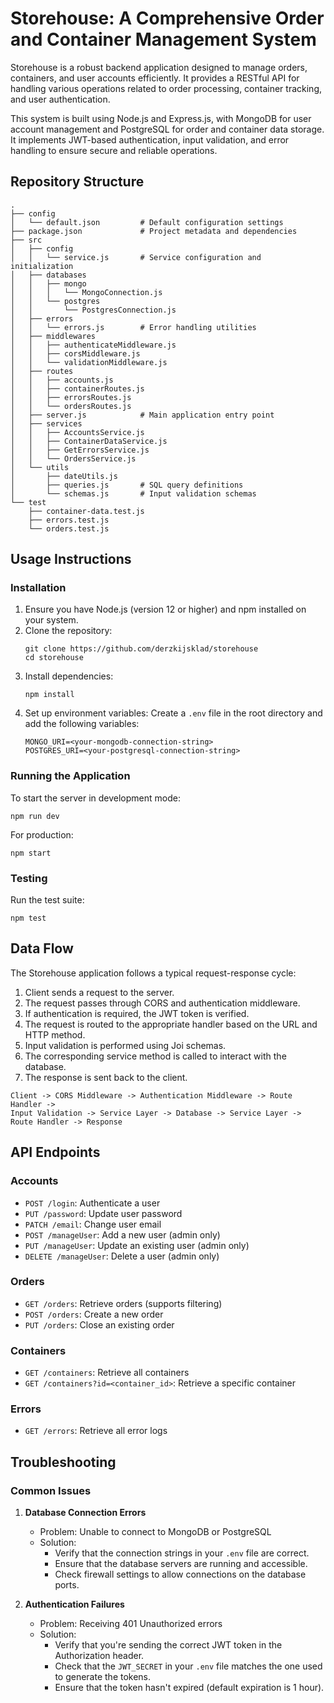 # Storehouse: A Comprehensive Order and Container Management System

Storehouse is a robust backend application designed to manage orders, containers, and user accounts efficiently. It provides a RESTful API for handling various operations related to order processing, container tracking, and user authentication.

This system is built using Node.js and Express.js, with MongoDB for user account management and PostgreSQL for order and container data storage. It implements JWT-based authentication, input validation, and error handling to ensure secure and reliable operations.

## Repository Structure

```
.
├── config
│   └── default.json         # Default configuration settings
├── package.json             # Project metadata and dependencies
├── src
│   ├── config
│   │   └── service.js       # Service configuration and initialization
│   ├── databases
│   │   ├── mongo
│   │   │   └── MongoConnection.js
│   │   └── postgres
│   │       └── PostgresConnection.js
│   ├── errors
│   │   └── errors.js        # Error handling utilities
│   ├── middlewares
│   │   ├── authenticateMiddleware.js
│   │   ├── corsMiddleware.js
│   │   └── validationMiddleware.js
│   ├── routes
│   │   ├── accounts.js
│   │   ├── containerRoutes.js
│   │   ├── errorsRoutes.js
│   │   └── ordersRoutes.js
│   ├── server.js            # Main application entry point
│   ├── services
│   │   ├── AccountsService.js
│   │   ├── ContainerDataService.js
│   │   ├── GetErrorsService.js
│   │   └── OrdersService.js
│   └── utils
│       ├── dateUtils.js
│       ├── queries.js       # SQL query definitions
│       └── schemas.js       # Input validation schemas
└── test
    ├── container-data.test.js
    ├── errors.test.js
    └── orders.test.js
```

## Usage Instructions

### Installation

1. Ensure you have Node.js (version 12 or higher) and npm installed on your system.
2. Clone the repository:
   ```
   git clone https://github.com/derzkijsklad/storehouse
   cd storehouse
   ```
3. Install dependencies:
   ```
   npm install
   ```
4. Set up environment variables:
   Create a `.env` file in the root directory and add the following variables:
   ```
   MONGO_URI=<your-mongodb-connection-string>
   POSTGRES_URI=<your-postgresql-connection-string>
   ```

### Running the Application

To start the server in development mode:

```
npm run dev
```

For production:

```
npm start
```

### Testing

Run the test suite:

```
npm test
```

## Data Flow

The Storehouse application follows a typical request-response cycle:

1. Client sends a request to the server.
2. The request passes through CORS and authentication middleware.
3. If authentication is required, the JWT token is verified.
4. The request is routed to the appropriate handler based on the URL and HTTP method.
5. Input validation is performed using Joi schemas.
6. The corresponding service method is called to interact with the database.
7. The response is sent back to the client.

```
Client -> CORS Middleware -> Authentication Middleware -> Route Handler -> 
Input Validation -> Service Layer -> Database -> Service Layer -> 
Route Handler -> Response
```

## API Endpoints

### Accounts

- `POST /login`: Authenticate a user
- `PUT /password`: Update user password
- `PATCH /email`: Change user email
- `POST /manageUser`: Add a new user (admin only)
- `PUT /manageUser`: Update an existing user (admin only)
- `DELETE /manageUser`: Delete a user (admin only)

### Orders

- `GET /orders`: Retrieve orders (supports filtering)
- `POST /orders`: Create a new order
- `PUT /orders`: Close an existing order

### Containers

- `GET /containers`: Retrieve all containers
- `GET /containers?id=<container_id>`: Retrieve a specific container

### Errors

- `GET /errors`: Retrieve all error logs

## Troubleshooting

### Common Issues

1. **Database Connection Errors**
   - Problem: Unable to connect to MongoDB or PostgreSQL
   - Solution: 
     - Verify that the connection strings in your `.env` file are correct.
     - Ensure that the database servers are running and accessible.
     - Check firewall settings to allow connections on the database ports.

2. **Authentication Failures**
   - Problem: Receiving 401 Unauthorized errors
   - Solution:
     - Verify that you're sending the correct JWT token in the Authorization header.
     - Check that the `JWT_SECRET` in your `.env` file matches the one used to generate the tokens.
     - Ensure that the token hasn't expired (default expiration is 1 hour).
